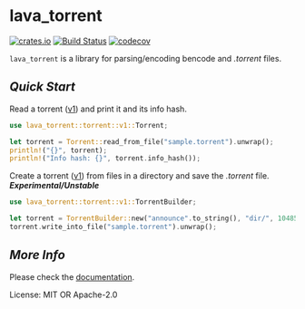 # lava_torrent

[![crates.io](https://img.shields.io/crates/v/lava_torrent.svg)](https://crates.io/crates/lava_torrent)
[![Build Status](https://travis-ci.org/ttlajus/lava_torrent.svg?branch=master)](https://travis-ci.org/ttlajus/lava_torrent)
[![codecov](https://codecov.io/gh/ttlajus/lava_torrent/branch/master/graph/badge.svg)](https://codecov.io/gh/ttlajus/lava_torrent)

`lava_torrent` is a library for parsing/encoding bencode and *.torrent* files.

## *Quick Start*
Read a torrent ([v1]) and print it and its info hash.

```rust
use lava_torrent::torrent::v1::Torrent;

let torrent = Torrent::read_from_file("sample.torrent").unwrap();
println!("{}", torrent);
println!("Info hash: {}", torrent.info_hash());
```

Create a torrent ([v1]) from files in a directory and save the *.torrent* file.
***Experimental/Unstable***

```rust
use lava_torrent::torrent::v1::TorrentBuilder;

let torrent = TorrentBuilder::new("announce".to_string(), "dir/", 1048576).build().unwrap();
torrent.write_into_file("sample.torrent").unwrap();
```

## *More Info*
Please check the [documentation].

[v1]: http://bittorrent.org/beps/bep_0003.html
[documentation]: https://docs.rs/lava_torrent/

License: MIT OR Apache-2.0
